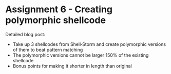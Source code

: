 # Assignment 6 - Creating polymorphic shellcode
Detailed blog post: 
  - Take up 3 shellcodes from Shell‐Storm and create polymorphic versions of them to beat pattern matching
  - The polymorphic versions cannot be larger 150% of the existing shellcode
  - Bonus points for making it shorter in length than original
